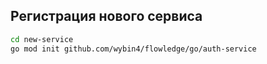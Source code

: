 ## Регистрация нового сервиса

```bash
cd new-service
go mod init github.com/wybin4/flowledge/go/auth-service
```